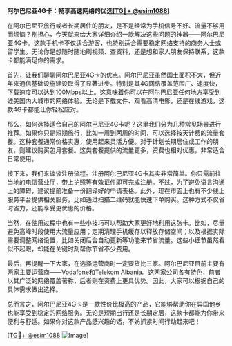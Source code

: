 **阿尔巴尼亚4G卡：畅享高速网络的优选[[TG💪+ @esim1088](https://t.me/s/esim1088)]**

在阿尔巴尼亚旅行或者长期居住的朋友，是不是经常为手机信号不好、流量不够用而烦恼？别担心，今天就来给大家详细介绍一款解决这些问题的神器——阿尔巴尼亚4G卡。这款手机卡不仅适合游客，也特别适合需要稳定网络支持的商务人士或留学生。无论你是想随时随地刷视频、查资料，还是想和家人朋友保持联系，这款卡都能满足你的需求。

首先，让我们聊聊阿尔巴尼亚4G卡的优点。阿尔巴尼亚虽然国土面积不大，但近年来通信基础设施建设取得了显著进步。特别是其4G网络覆盖范围广、速度快，下载速度可以达到100Mbps以上。这意味着你可以在阿尔巴尼亚任何地方享受到媲美国内大城市的网络体验。无论是下载文件、观看高清电影，还是在线游戏，这款4G卡都能让你轻松应对。

那么，如何选择适合自己的阿尔巴尼亚4G卡呢？这里我们分为几种常见场景进行推荐。如果你只是短期旅行，比如一周到两周的时间，可以选择按天计费的流量套餐。这种套餐通常价格实惠，使用起来灵活方便。对于计划长期居住或工作的朋友，则建议购买包月套餐。这类套餐提供的流量更多，资费也相对优惠，非常适合日常使用。

接下来，我们来谈谈注册流程。注册阿尔巴尼亚4G卡其实非常简单。你只需前往当地的电信营业厅，带上护照等有效证件即可完成注册。不过，为了避免语言沟通上的障碍，建议提前准备一份翻译好的申请表格。此外，现在市面上也有不少线上服务平台提供相关服务，比如通过扫描二维码就能快速下单购买。这种方式不仅省时省力，还能享受更优惠的价格。

当然，在使用过程中也有一些小技巧可以帮助大家更好地利用这张卡。比如，尽量避免高峰时段使用大流量应用；定期清理手机缓存以释放存储空间；以及根据实际需要调整网络设置，比如关闭后台自动更新等功能来节省流量。这些小细节虽然看似不起眼，却能在关键时刻帮你节省不少费用。

最后，再提醒一下大家，在选择运营商时一定要货比三家。阿尔巴尼亚目前主要有两家主要运营商——Vodafone和Telekom Albania。这两家公司各有特色，前者以其广泛的网络覆盖著称，后者则在资费上更具优势。因此，大家可以根据自己的具体需求做出选择。

总而言之，阿尔巴尼亚4G卡是一款性价比极高的产品，它能够帮助你在异国他乡也能享受到稳定的网络服务。无论是短期出行还是长期定居，这款卡都能为你带来便利与舒适。如果你对这款产品感兴趣的话，不妨抓紧时间行动起来吧！

[[TG💪+ @esim1088](https://t.me/s/esim1088) ![Image](https://i.postimg.cc/4NQfJmqS/Snipaste-2025-05-13-00-14-12.png)]